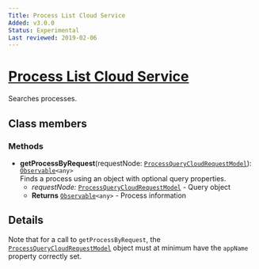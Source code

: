 ```yaml
---
Title: Process List Cloud Service
Added: v3.0.0
Status: Experimental
Last reviewed: 2019-02-06
---
```


# [Process List Cloud Service](../../../lib/process-services-cloud/src/lib/process/process-list/services/process-list-cloud.service.ts "Defined in process-list-cloud.service.ts")

Searches processes. 

## Class members

### Methods

-   **getProcessByRequest**(requestNode: [`ProcessQueryCloudRequestModel`](../../../lib/process-services-cloud/src/lib/process/process-list/models/process-cloud-query-request.model.ts)): [`Observable`](http://reactivex.io/documentation/observable.html)`<any>`<br/>
    Finds a process using an object with optional query properties.
    -   _requestNode:_ [`ProcessQueryCloudRequestModel`](../../../lib/process-services-cloud/src/lib/process/process-list/models/process-cloud-query-request.model.ts)  - Query object
    -   **Returns** [`Observable`](http://reactivex.io/documentation/observable.html)`<any>` - Process information

## Details

Note that for a call to `getProcessByRequest`, the
[`ProcessQueryCloudRequestModel`](../../../lib/process-services-cloud/src/lib/process/process-list/models/process-cloud-query-request.model.ts) object
must at minimum have the `appName` property correctly set.
